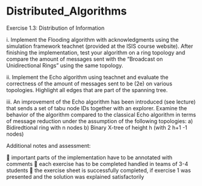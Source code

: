# Distributed_Algorithms

Exercise 1.3: Distribution of Information

i. Implement the Flooding algorithm with acknowledgments using the simulation
  framework teachnet (provided at the ISIS course website). After finishing the
  implementation, test your algorithm on a ring topology and compare the
  amount of messages sent with the “Broadcast on Unidirectional Rings” using
  the same topology.

ii. Implement the Echo algorithm using teachnet and evaluate the correctness of
  the amount of messages sent to be (2e) on various topologies. Highlight all
  edges that are part of the spanning tree.

iii. An improvement of the Echo algorithm has been introduced (see lecture) that
  sends a set of tabu node IDs together with an explorer. Examine the behavior
  of the algorithm compared to the classical Echo algorithm in terms of message
  reduction under the assumption of the following topologies:
   a) Bidiredtional ring with n nodes
    b) Binary X-tree of height h (with 2 h+1 -1 nodes)
  
  Additional notes and assessment:

 important parts of the implementation have to be annotated with comments
 each exercise has to be completed handled in teams of 3-4 students
 the exercise sheet is successfully completed, if exercise 1 was presented and
the solution was explained satisfactorily
